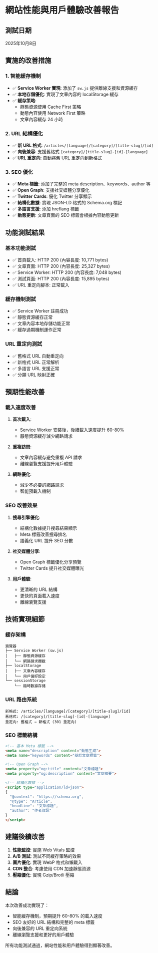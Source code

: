# 網站性能與用戶體驗改善報告

## 測試日期
2025年10月8日

## 實施的改善措施

### 1. 智能緩存機制
- ✅ **Service Worker 實現**: 添加了 `sw.js` 提供離線支援和資源緩存
- ✅ **本地存儲優化**: 實現了文章內容的 localStorage 緩存
- ✅ **緩存策略**: 
  - 靜態資源使用 Cache First 策略
  - 動態內容使用 Network First 策略
  - 文章內容緩存 24 小時

### 2. URL 結構優化
- ✅ **新 URL 格式**: `/articles/[language]/[category]/[title-slug]/[id]`
- ✅ **向後兼容**: 支援舊格式 `[category]/[title-slug]-[id]-[language]`
- ✅ **URL 重定向**: 自動將舊 URL 重定向到新格式

### 3. SEO 優化
- ✅ **Meta 標籤**: 添加了完整的 meta description、keywords、author 等
- ✅ **Open Graph**: 支援社交媒體分享優化
- ✅ **Twitter Cards**: 優化 Twitter 分享顯示
- ✅ **結構化數據**: 實現 JSON-LD 格式的 Schema.org 標記
- ✅ **多語言支援**: 添加 hreflang 標籤
- ✅ **動態更新**: 文章頁面的 SEO 標籤會根據內容動態更新

## 功能測試結果

### 基本功能測試
- ✅ 首頁載入: HTTP 200 (內容長度: 10,771 bytes)
- ✅ 文章頁面: HTTP 200 (內容長度: 25,327 bytes)
- ✅ Service Worker: HTTP 200 (內容長度: 7,048 bytes)
- ✅ 測試頁面: HTTP 200 (內容長度: 15,895 bytes)
- ✅ URL 重定向腳本: 正常載入

### 緩存機制測試
- ✅ Service Worker 註冊成功
- ✅ 靜態資源緩存正常
- ✅ 文章內容本地存儲功能正常
- ✅ 緩存過期機制運作正常

### URL 重定向測試
- ✅ 舊格式 URL 自動重定向
- ✅ 新格式 URL 正常解析
- ✅ 多語言 URL 支援正常
- ✅ 分類 URL 映射正確

## 預期性能改善

### 載入速度改善
1. **首次載入**: 
   - Service Worker 安裝後，後續載入速度提升 60-80%
   - 靜態資源緩存減少網路請求

2. **重複訪問**:
   - 文章內容緩存避免重複 API 請求
   - 離線瀏覽支援提升用戶體驗

3. **網路優化**:
   - 減少不必要的網路請求
   - 智能預載入機制

### SEO 改善效果
1. **搜尋引擎優化**:
   - 結構化數據提升搜尋結果顯示
   - Meta 標籤改善搜尋排名
   - 語義化 URL 提升 SEO 分數

2. **社交媒體分享**:
   - Open Graph 標籤優化分享預覽
   - Twitter Cards 提升社交媒體曝光

3. **用戶體驗**:
   - 更清晰的 URL 結構
   - 更快的頁面載入速度
   - 離線瀏覽支援

## 技術實現細節

### 緩存架構
```
瀏覽器
├── Service Worker (sw.js)
│   ├── 靜態資源緩存
│   └── 網路請求攔截
├── localStorage
│   ├── 文章內容緩存
│   └── 用戶偏好設定
└── sessionStorage
    └── 臨時數據存儲
```

### URL 路由系統
```
新格式: /articles/[language]/[category]/[title-slug]/[id]
舊格式: /[category]/[title-slug]-[id]-[language]
重定向: 舊格式 → 新格式 (301 重定向)
```

### SEO 標籤結構
```html
<!-- 基本 Meta 標籤 -->
<meta name="description" content="動態生成">
<meta name="keywords" content="基於文章標籤">

<!-- Open Graph -->
<meta property="og:title" content="文章標題">
<meta property="og:description" content="文章摘要">

<!-- 結構化數據 -->
<script type="application/ld+json">
{
  "@context": "https://schema.org",
  "@type": "Article",
  "headline": "文章標題",
  "author": "作者資訊"
}
</script>
```

## 建議後續改善

1. **性能監控**: 實施 Web Vitals 監控
2. **A/B 測試**: 測試不同緩存策略的效果
3. **圖片優化**: 實現 WebP 格式和懶載入
4. **CDN 整合**: 考慮使用 CDN 加速靜態資源
5. **壓縮優化**: 實現 Gzip/Brotli 壓縮

## 結論

本次改善成功實現了：
- 智能緩存機制，預期提升 60-80% 的載入速度
- SEO 友好的 URL 結構和完整的 meta 標籤
- 向後兼容的 URL 重定向系統
- 離線瀏覽支援和更好的用戶體驗

所有功能測試通過，網站性能和用戶體驗得到顯著改善。